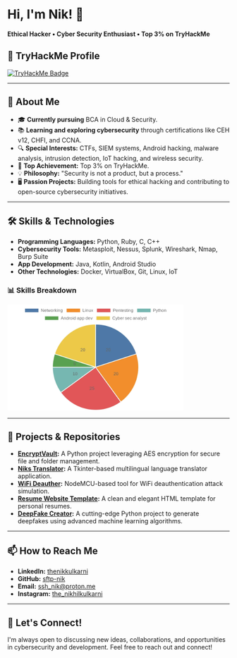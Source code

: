 <!-- GitHub Profile README -->
# Hi, I'm Nik! 👋  
**Ethical Hacker • Cyber Security Enthusiast • Top 3% on TryHackMe**

## 🚩 TryHackMe Profile
<a href="https://tryhackme.com/p/sshnik" target="_blank">
  <img src="https://tryhackme-badges.s3.amazonaws.com/sshnik.png" alt="TryHackMe Badge">
</a>

---

## 🚀 About Me
- 🎓 **Currently pursuing** BCA in Cloud & Security.
- 📚 **Learning and exploring cybersecurity** through certifications like CEH v12, CHFI, and CCNA.
- 🔍 **Special Interests:** CTFs, SIEM systems, Android hacking, malware analysis, intrusion detection, IoT hacking, and wireless security.
- 🌟 **Top Achievement:** Top 3% on TryHackMe.
- 💡 **Philosophy:** "Security is not a product, but a process."  
- 🖥️ **Passion Projects:** Building tools for ethical hacking and contributing to open-source cybersecurity initiatives.

---

## 🛠️ Skills & Technologies
- **Programming Languages:** Python, Ruby, C, C++
- **Cybersecurity Tools:** Metasploit, Nessus, Splunk, Wireshark, Nmap, Burp Suite
- **App Development:** Java, Kotlin, Android Studio
- **Other Technologies:** Docker, VirtualBox, Git, Linux, IoT

### 📊 Skills Breakdown
<img src="chart.webp" alt="Skills Breakdown Pie Chart" width="400">

---

## 🔭 Projects & Repositories
- **[EncryptVault](https://github.com/sftp-nik/EncryptVault):** A Python project leveraging AES encryption for secure file and folder management. 
- **[Niks Translator](https://github.com/sftp-nik/Niks-Translator):** A Tkinter-based multilingual language translator application.
- **[WiFi Deauther](https://github.com/sftp-nik/WiFi-Deauther):** NodeMCU-based tool for WiFi deauthentication attack simulation.
- **[Resume Website Template](https://github.com/sftp-nik/Resume-Website-Template):** A clean and elegant HTML template for personal resumes.
- **[DeepFake Creator](https://github.com/sftp-nik/DeepFake-Creator):** A cutting-edge Python project to generate deepfakes using advanced machine learning algorithms.

---

## 📫 How to Reach Me
- **LinkedIn:** [thenikkulkarni](https://www.linkedin.com/in/thenikkulkarni/)
- **GitHub:** [sftp-nik](https://github.com/sftp-nik)
- **Email:** [ssh_nik@proton.me](mailto:ssh_nik@proton.me)
- **Instagram:** [the_nikhilkulkarni](https://instagram.com/ssh_nik)

---

## 🌟 Let's Connect!
I'm always open to discussing new ideas, collaborations, and opportunities in cybersecurity and development. Feel free to reach out and connect!
